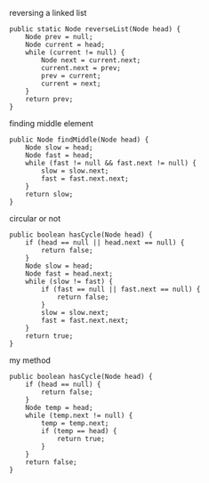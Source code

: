 reversing a linked list

    public static Node reverseList(Node head) {
        Node prev = null;
        Node current = head;
        while (current != null) {
            Node next = current.next;
            current.next = prev;
            prev = current;
            current = next;
        }
        return prev;
    }
    
finding middle element

    public Node findMiddle(Node head) {
        Node slow = head;
        Node fast = head;
        while (fast != null && fast.next != null) {
            slow = slow.next;
            fast = fast.next.next;
        }
        return slow;
    }
    
circular or not

    public boolean hasCycle(Node head) {
        if (head == null || head.next == null) {
            return false;
        }
        Node slow = head;
        Node fast = head.next;
        while (slow != fast) {
            if (fast == null || fast.next == null) {
                return false;
            }
            slow = slow.next;
            fast = fast.next.next;
        }
        return true;
    }
    
  my method
  
    public boolean hasCycle(Node head) {
        if (head == null) {
            return false;
        }
        Node temp = head;
        while (temp.next != null) {
            temp = temp.next;
            if (temp == head) {
                return true;
            }
        }
        return false;
    }

